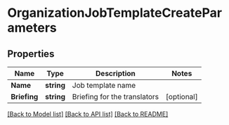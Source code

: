 # OrganizationJobTemplateCreateParameters

## Properties

Name | Type | Description | Notes
------------ | ------------- | ------------- | -------------
**Name** | **string** | Job template name | 
**Briefing** | **string** | Briefing for the translators | [optional] 

[[Back to Model list]](../README.md#documentation-for-models) [[Back to API list]](../README.md#documentation-for-api-endpoints) [[Back to README]](../README.md)


